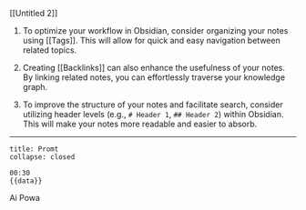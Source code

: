 [[Untitled 2]]
1. To optimize your workflow in Obsidian, consider organizing your notes using [[Tags]]. This will allow for quick and easy navigation between related topics.

2. Creating [[Backlinks]] can also enhance the usefulness of your notes. By linking related notes, you can effortlessly traverse your knowledge graph.

3. To improve the structure of your notes and facilitate search, consider utilizing header levels (e.g., `# Header 1`, `## Header 2`) within Obsidian. This will make your notes more readable and easier to absorb.

---

```ad-question
title: Promt
collapse: closed

00:30
{{data}}

```

Ai Powa